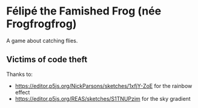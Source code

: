 # Félipé the Famished Frog (née Frogfrogfrog)

A game about catching flies.

## Victims of code theft

Thanks to:
- https://editor.p5js.org/NickParsons/sketches/1xfjY-ZoE for the rainbow effect
- https://editor.p5js.org/REAS/sketches/S1TNUPzim for the sky gradient
